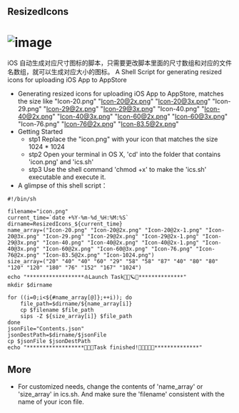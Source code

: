 ## ResizedIcons
![image](https://github.com/abredo/ResizedIcons/blob/master/ResizeIcon.gif) 
===========
iOS 自动生成对应尺寸图标的脚本，只需要更改脚本里面的尺寸数组和对应的文件名数组，就可以生成对应大小的图标。
A Shell Script for generating resized icons for uploading iOS App to AppStore
*  Generating resized icons for uploading iOS App to AppStore, matches  the size like "Icon-20.png" "Icon-20@2x.png" "Icon-20@3x.png" "Icon-29.png" "Icon-29@2x.png" "Icon-29@3x.png" "Icon-40.png" "Icon-40@2x.png" "Icon-40@3x.png" "Icon-60@2x.png" "Icon-60@3x.png" "Icon-76.png" "Icon-76@2x.png" "Icon-83.5@2x.png"
* Getting Started
    * stp1 Replace the "icon.png" with your icon that matches the size 1024 * 1024
    * stp2 Open your terminal in OS X, 'cd' into the folder that contains 'icon.png' and 'ics.sh'
    * stp3 Use the shell command 'chmod +x' to make the 'ics.sh' executable and execute it.
* A glimpse of this shell script：
```objc
#!/bin/sh

filename="icon.png"
current_time=`date +%Y-%m-%d_%H:%M:%S`
dirname=ResizedIcons_${current_time}
name_array=("Icon-20.png" "Icon-20@2x.png" "Icon-20@2x-1.png" "Icon-20@3x.png" "Icon-29.png" "Icon-29@2x.png" "Icon-29@2x-1.png" "Icon-29@3x.png" "Icon-40.png" "Icon-40@2x.png" "Icon-40@2x-1.png" "Icon-40@3x.png" "Icon-60@2x.png" "Icon-60@3x.png" "Icon-76.png" "Icon-76@2x.png" "Icon-83.5@2x.png" "Icon-1024.png")
size_array=("20" "40" "40" "60" "29" "58" "58" "87" "40" "80" "80" "120" "120" "180" "76" "152" "167" "1024")
echo "******************⛵️Launch Task🌲🎄🪐🌈**************"
mkdir $dirname

for ((i=0;i<${#name_array[@]};++i)); do
    file_path=$dirname/${name_array[i]}
    cp $filename $file_path
    sips -Z ${size_array[i]} $file_path
done
jsonFile="Contents.json"
jsonDestPath=$dirname/$jsonFile
cp $jsonFile $jsonDestPath
echo "******************🌻🌞✅Task finished!🌟🌟🌟🌟🌟**************"
```
## More
* For customized needs, change the contents of  'name_array' or  'size_array' in  ics.sh. And make sure the 'filename' consistent with      the name of your icon file.
